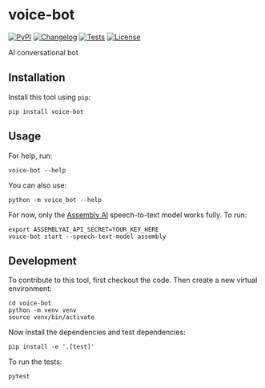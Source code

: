 # voice-bot

[![PyPI](https://img.shields.io/pypi/v/voice-bot.svg)](https://pypi.org/project/voice-bot/)
[![Changelog](https://img.shields.io/github/v/release/helloworld/voice-bot?include_prereleases&label=changelog)](https://github.com/helloworld/voice-bot/releases)
[![Tests](https://github.com/helloworld/voice-bot/workflows/Test/badge.svg)](https://github.com/helloworld/voice-bot/actions?query=workflow%3ATest)
[![License](https://img.shields.io/badge/license-Apache%202.0-blue.svg)](https://github.com/helloworld/voice-bot/blob/master/LICENSE)

AI conversational bot

## Installation

Install this tool using `pip`:

    pip install voice-bot

## Usage

For help, run:

    voice-bot --help

You can also use:

    python -m voice_bot --help

For now, only the [Assembly AI](https://www.assemblyai.com/) speech-to-text model works fully. To run:

```
export ASSEMBLYAI_API_SECRET=YOUR_KEY_HERE
voice-bot start --speech-text-model assembly
```

## Development

To contribute to this tool, first checkout the code. Then create a new virtual environment:

    cd voice-bot
    python -m venv venv
    source venv/bin/activate

Now install the dependencies and test dependencies:

    pip install -e '.[test]'

To run the tests:

    pytest
